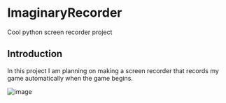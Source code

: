 # ImaginaryRecorder
Cool python screen recorder project

## Introduction

In this project I am planning on making a screen recorder that records my game automatically when the game begins.

![image](https://user-images.githubusercontent.com/77589513/201044501-ece97648-4c6d-4eed-ab0e-1885d707f6cf.png)
